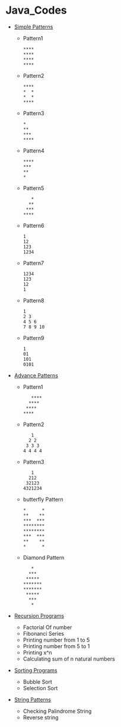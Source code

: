 # Java_Codes
* <a href="java_simple_pattern"> Simple Patterns</a>
   - Pattern1
      ```
      ****
      ****
      ****
      ****
      ```
   - Pattern2
      ```
      ****
      *  *
      *  *
      ****
      ```
   - Pattern3
      ```
      *
      **
      ***
      ****
      ```
   - Pattern4
      ```
      ****
      ***
      **
      *
      ```
   - Pattern5
      ```
         *
        **
       ***
      ****
      ```
   - Pattern6
      ```
      1
      12
      123
      1234
      ```
   - Pattern7
      ```
      1234
      123
      12
      1
      ```
   - Pattern8
      ```
      1 
      2 3 
      4 5 6 
      7 8 9 10 
      ```
   - Pattern9
      ```
      1
      01
      101
      0101
      ```

* <a href="java_advance_pattern">Advance Patterns</a>
   - Pattern1
      ```
         ****
        ****
       ****
      ****
      ```
   - Pattern2
      ```
         1 
        2 2 
       3 3 3 
      4 4 4 4 
      ```
   - Pattern3
      ```
         1
        212
       32123
      4321234
      ```
   - butterfly Pattern
      ```
      *      *
      **    **
      ***  ***
      ********
      ********
      ***  ***
      **    **
      *      *
      ```
   - Diamond Pattern
      ```
         *
        ***
       *****
      *******
      *******
       *****
        ***
         *
      ```
* <a href="">Recursion Programs</a>
   - Factorial Of number
   - Fibonanci Series
   - Printing number from 1 to 5
   - Printing number from 5 to 1
   - Printing x^n
   - Calculating sum of n natural numbers
* <a href="java_recursion_programs">Sorting Programs
  </a>
   - Bubble Sort
   - Selection Sort
* <a href="java_string_pattern">String Patterns</a>
   - Checking Palindrome String
   - Reverse string 
